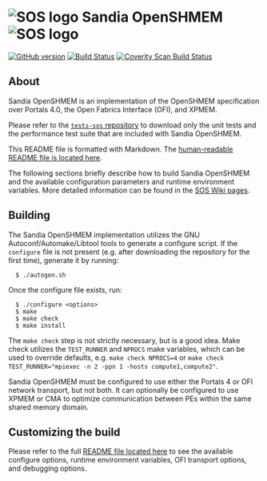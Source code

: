 # ![SOS logo](https://raw.githubusercontent.com/davidozog/sandia-shmem/pr/readme_markdown/extra/SOS.png) Sandia OpenSHMEM ![SOS logo](https://raw.githubusercontent.com/davidozog/sandia-shmem/pr/readme_markdown/extra/SOS.png)
<!-- TODO: update davidozog/pr/readme_markdown -> Sandia-OpenSHMEM/SOS -->
[![GitHub version](https://badge.fury.io/gh/Sandia-OpenSHMEM%2FSOS.svg)](https://badge.fury.io/gh/Sandia-OpenSHMEM%2FSOS)
[![Build Status](https://travis-ci.org/Sandia-OpenSHMEM/SOS.svg?branch=master)](https://travis-ci.org/Sandia-OpenSHMEM/SOS)
[![Coverity Scan Build Status](https://scan.coverity.com/projects/9375/badge.svg)](https://scan.coverity.com/projects/9375)

## About

Sandia OpenSHMEM is an implementation of the OpenSHMEM specification over
Portals 4.0, the Open Fabrics Interface (OFI), and XPMEM.

Please refer to the [`tests-sos` repository](https://github.com/openshmem-org/tests-sos)
to download only the unit tests and the performance test suite that are
included with Sandia OpenSHMEM.

This README file is formatted with Markdown.  The [human-readable README file is located
here](https://github.com/Sandia-OpenSHMEM/SOS/blob/master/README).

The following sections briefly describe how to build Sandia OpenSHMEM and the
available configuration parameters and runtime environment variables.  More
detailed information can be found in the [SOS Wiki pages](https://github.com/Sandia-OpenSHMEM/SOS/wiki).

## Building

The Sandia OpenSHMEM implementation utilizes the GNU Autoconf/Automake/Libtool
tools to generate a configure script.  If the `configure` file is not present
(e.g. after downloading the repository for the first time), generate it
by running:
```
  $ ./autogen.sh
```
Once the configure file exists, run:
```
  $ ./configure <options>
  $ make
  $ make check
  $ make install
```
The `make check` step is not strictly necessary, but is a good idea.  Make
check utilizes the `TEST_RUNNER` and `NPROCS` make variables, which can be used to
override defaults, e.g. `make check NPROCS=4` or `make check
TEST_RUNNER="mpiexec -n 2 -ppn 1 -hosts compute1,compute2"`.

Sandia OpenSHMEM must be configured to use either the Portals 4 or OFI network
transport, but not both.  It can optionally be configured to use XPMEM or CMA
to optimize communication between PEs within the same shared memory domain.

## Customizing the build
Please refer to the full [README file located here](https://github.com/Sandia-OpenSHMEM/SOS/blob/master/README)
to see the available configure options, runtime environment variables, OFI
transport options, and debugging options.
